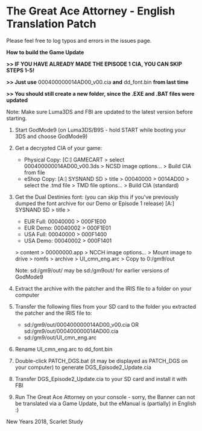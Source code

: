 The Great Ace Attorney - English Translation Patch
============================

Please feel free to log typos and errors in the issues page.

**How to build the Game Update**

**>> IF YOU HAVE ALREADY MADE THE EPISODE 1 CIA, YOU CAN SKIP STEPS 1-5!**

**>> Just use** 000400000014AD00_v00.cia **and** dd_font.bin **from last time**

**>> You should still create a new folder, since the .EXE and .BAT files were updated**

Note: Make sure Luma3DS and FBI are updated to the latest version before starting.

1) Start GodMode9 (on Luma3DS/B9S - hold START while booting your 3DS and choose GodMode9)

2) Get a decrypted CIA of your game:
	* Physical Copy: [C:] GAMECART > select 000400000014AD00_v00.3ds > NCSD image options... > Build CIA from file
	* eShop Copy: [A:] SYSNAND SD > title > 00040000 > 0014AD00 > select the .tmd file > TMD file options... > Build CIA (standard)

3) Get the Dual Destinies font:	(you can skip this if you've previously dumped the font archive for our Demo or Episode 1 release)
	[A:] SYSNAND SD > title >
	
	* EUR Full: 00040000 > 000F1E00
	* EUR Demo: 00040002 > 000F1E01
	* USA Full: 00040000 > 000F1400
	* USA Demo: 00040002 > 000F1401
	
	\> content > 00000000.app > NCCH image options... > Mount image to drive > romfs > archive > UI_cmn_eng.arc > Copy to 0:/gm9/out

	Note: sd:/gm9/out/ may be sd:/gm9out/ for earlier versions of GodMode9

4) Extract the archive with the patcher and the IRIS file to a folder on your computer

5) Transfer the following files from your SD card to the folder you extracted the patcher and the IRIS file to:
	* sd:/gm9/out/000400000014AD00_v00.cia OR sd:/gm9/out/000400000014AD00.cia
	* sd:/gm9/out/UI_cmn_eng.arc


6) Rename UI_cmn_eng.arc to dd_font.bin

7) Double-click PATCH_DGS.bat (it may be displayed as PATCH_DGS on your computer) to generate DGS_Episode2_Update.cia

8) Transfer DGS_Episode2_Update.cia to your SD card and install it with FBI

9) Run The Great Ace Attorney on your console - sorry, the Banner can not be translated via a Game Update, but the eManual is (partially) in English :)

New Years 2018, Scarlet Study
